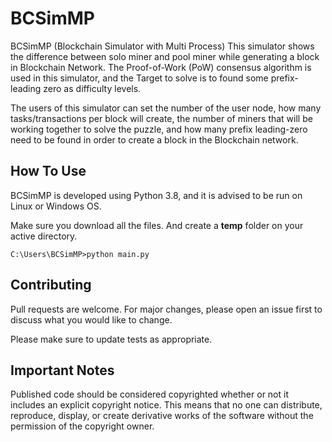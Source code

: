 # BCSimMP

BCSimMP (Blockchain Simulator with Multi Process)
This simulator shows the difference between solo miner and pool miner while generating a block in Blockchain Network.
The Proof-of-Work (PoW) consensus algorithm is used in this simulator, and the Target to solve is to found some prefix-leading zero as difficulty levels.

The users of this simulator can set the number of the user node, how many tasks/transactions per block will create, the number of miners that will be working together to solve the puzzle, and how many prefix leading-zero need to be found in order to create a block in the Blockchain network.


## How To Use

BCSimMP is developed using Python 3.8, and it is advised to be run on Linux or Windows OS.

Make sure you download all the files.
And create a <b>temp</b> folder on your active directory.

```windows
C:\Users\BCSimMP>python main.py
```

## Contributing
Pull requests are welcome. For major changes, please open an issue first to discuss what you would like to change.

Please make sure to update tests as appropriate.

## Important Notes
Published code should be considered copyrighted whether or not it includes an explicit copyright notice.
This means that no one can distribute, reproduce, display, or create derivative works of the software without the permission of the copyright owner.
